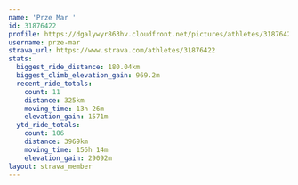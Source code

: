 ```yaml
---
name: 'Prze Mar '
id: 31876422
profile: https://dgalywyr863hv.cloudfront.net/pictures/athletes/31876422/22548952/4/large.jpg
username: prze-mar
strava_url: https://www.strava.com/athletes/31876422
stats:
  biggest_ride_distance: 180.04km
  biggest_climb_elevation_gain: 969.2m
  recent_ride_totals:
    count: 11
    distance: 325km
    moving_time: 13h 26m
    elevation_gain: 1571m
  ytd_ride_totals:
    count: 106
    distance: 3969km
    moving_time: 156h 14m
    elevation_gain: 29092m
layout: strava_member
--- 
```

